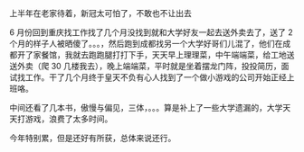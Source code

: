 上半年在老家待着，新冠太可怕了，不敢也不让出去

6 月份回到重庆找工作找了几个月没找到就和大学好友一起去送外卖去了，送了 2 个月的样子人被晒傻了。。。，然后跑到成都找另一个大学好哥们儿混了，他们在成都开了家餐馆，我就去跑跑腿打打下手，天天早上理理菜，中午端端菜，给工地送送外卖（爬 30 几楼我去），晚上端端菜，平时就是坐着摆龙门阵，投投简历，面试找工作。干了几个月终于皇天不负有心人找到了一个做小游戏的公司开始正经上班咯。

中间还看了几本书，傲慢与偏见，三体，。。。算是补上了一些大学遗漏的，大学天天打游戏，浪费了太多时间。

今年特别累，但是还好有所获，总体来说还行。
